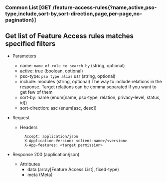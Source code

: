 ### Common List [GET /feature-access-rules{?name,active,pso-type,include,sort-by,sort-direction,page,per-page,no-pagination}]

## **Get list of Feature Access rules matches specified filters**

+ Parameters
    + name: `name of role to search by` (string, optional)
    + active: true (boolean, optional)
    + pso-type: `pso type alias` usr (string, optional)
    + include: modules (string, optional)
        The way to include relations in the response. Target relations can be comma separated if you want to get few of them
    + sort-by: name (enum[name, pso-type, relation, privacy-level, status, id])
    + sort-direction: asc (enum[asc, desc])
    <!-- include(../pagination_parameters.md) -->

+ Request
    + Headers
    
            Accept: application/json
            X-Application-Version: <client-name>/<version>
            X-App-features: <target permission>

+ Response 200 (application/json)
    + Attributes
        + data (array[Feature Access List], fixed-type)
        + meta (Meta)

<!-- include(../error_responses.md) -->
